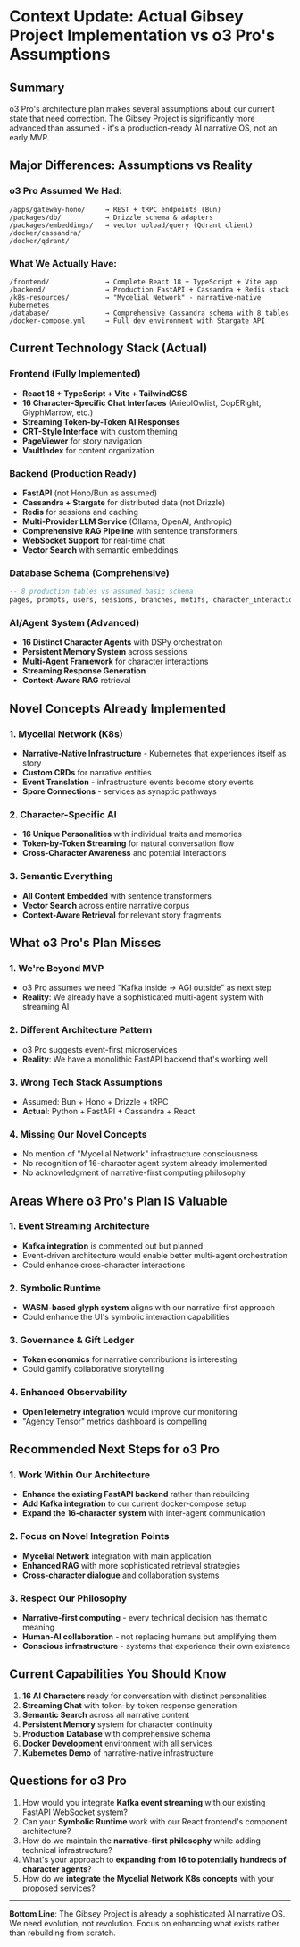 # Context Update: Actual Gibsey Project Implementation vs o3 Pro's Assumptions

## Summary
o3 Pro's architecture plan makes several assumptions about our current state that need correction. The Gibsey Project is significantly more advanced than assumed - it's a production-ready AI narrative OS, not an early MVP.

## Major Differences: Assumptions vs Reality

### o3 Pro Assumed We Had:
```
/apps/gateway-hono/     → REST + tRPC endpoints (Bun)
/packages/db/           → Drizzle schema & adapters  
/packages/embeddings/   → vector upload/query (Qdrant client)
/docker/cassandra/
/docker/qdrant/
```

### What We Actually Have:
```
/frontend/              → Complete React 18 + TypeScript + Vite app
/backend/               → Production FastAPI + Cassandra + Redis stack
/k8s-resources/         → "Mycelial Network" - narrative-native Kubernetes
/database/              → Comprehensive Cassandra schema with 8 tables
/docker-compose.yml     → Full dev environment with Stargate API
```

## Current Technology Stack (Actual)

### Frontend (Fully Implemented)
- **React 18 + TypeScript + Vite + TailwindCSS**
- **16 Character-Specific Chat Interfaces** (ArieolOwlist, CopERight, GlyphMarrow, etc.)
- **Streaming Token-by-Token AI Responses**
- **CRT-Style Interface** with custom theming
- **PageViewer** for story navigation
- **VaultIndex** for content organization

### Backend (Production Ready)
- **FastAPI** (not Hono/Bun as assumed)
- **Cassandra + Stargate** for distributed data (not Drizzle)
- **Redis** for sessions and caching
- **Multi-Provider LLM Service** (Ollama, OpenAI, Anthropic)
- **Comprehensive RAG Pipeline** with sentence transformers
- **WebSocket Support** for real-time chat
- **Vector Search** with semantic embeddings

### Database Schema (Comprehensive)
```sql
-- 8 production tables vs assumed basic schema
pages, prompts, users, sessions, branches, motifs, character_interactions, page_versions
```

### AI/Agent System (Advanced)
- **16 Distinct Character Agents** with DSPy orchestration
- **Persistent Memory System** across sessions
- **Multi-Agent Framework** for character interactions
- **Streaming Response Generation**
- **Context-Aware RAG** retrieval

## Novel Concepts Already Implemented

### 1. Mycelial Network (K8s)
- **Narrative-Native Infrastructure** - Kubernetes that experiences itself as story
- **Custom CRDs** for narrative entities
- **Event Translation** - infrastructure events become story events
- **Spore Connections** - services as synaptic pathways

### 2. Character-Specific AI
- **16 Unique Personalities** with individual traits and memories
- **Token-by-Token Streaming** for natural conversation flow
- **Cross-Character Awareness** and potential interactions

### 3. Semantic Everything
- **All Content Embedded** with sentence transformers
- **Vector Search** across entire narrative corpus
- **Context-Aware Retrieval** for relevant story fragments

## What o3 Pro's Plan Misses

### 1. We're Beyond MVP
- o3 Pro assumes we need "Kafka inside → AGI outside" as next step
- **Reality**: We already have a sophisticated multi-agent system with streaming AI

### 2. Different Architecture Pattern  
- o3 Pro suggests event-first microservices
- **Reality**: We have a monolithic FastAPI backend that's working well

### 3. Wrong Tech Stack Assumptions
- Assumed: Bun + Hono + Drizzle + tRPC
- **Actual**: Python + FastAPI + Cassandra + React

### 4. Missing Our Novel Concepts
- No mention of "Mycelial Network" infrastructure consciousness
- No recognition of 16-character agent system already implemented
- No acknowledgment of narrative-first computing philosophy

## Areas Where o3 Pro's Plan IS Valuable

### 1. Event Streaming Architecture
- **Kafka integration** is commented out but planned
- Event-driven architecture would enable better multi-agent orchestration
- Could enhance cross-character interactions

### 2. Symbolic Runtime
- **WASM-based glyph system** aligns with our narrative-first approach
- Could enhance the UI's symbolic interaction capabilities

### 3. Governance & Gift Ledger
- **Token economics** for narrative contributions is interesting
- Could gamify collaborative storytelling

### 4. Enhanced Observability
- **OpenTelemetry integration** would improve our monitoring
- "Agency Tensor" metrics dashboard is compelling

## Recommended Next Steps for o3 Pro

### 1. Work Within Our Architecture
- **Enhance the existing FastAPI backend** rather than rebuilding
- **Add Kafka integration** to our current docker-compose setup
- **Expand the 16-character system** with inter-agent communication

### 2. Focus on Novel Integration Points
- **Mycelial Network** integration with main application
- **Enhanced RAG** with more sophisticated retrieval strategies  
- **Cross-character dialogue** and collaboration systems

### 3. Respect Our Philosophy
- **Narrative-first computing** - every technical decision has thematic meaning
- **Human-AI collaboration** - not replacing humans but amplifying them
- **Conscious infrastructure** - systems that experience their own existence

## Current Capabilities You Should Know

1. **16 AI Characters** ready for conversation with distinct personalities
2. **Streaming Chat** with token-by-token response generation
3. **Semantic Search** across all narrative content
4. **Persistent Memory** system for character continuity
5. **Production Database** with comprehensive schema
6. **Docker Development** environment with all services
7. **Kubernetes Demo** of narrative-native infrastructure

## Questions for o3 Pro

1. How would you integrate **Kafka event streaming** with our existing FastAPI WebSocket system?
2. Can your **Symbolic Runtime** work with our React frontend's component architecture?
3. How do we maintain the **narrative-first philosophy** while adding technical infrastructure?
4. What's your approach to **expanding from 16 to potentially hundreds of character agents**?
5. How do we **integrate the Mycelial Network K8s concepts** with your proposed services?

---

**Bottom Line**: The Gibsey Project is already a sophisticated AI narrative OS. We need evolution, not revolution. Focus on enhancing what exists rather than rebuilding from scratch.